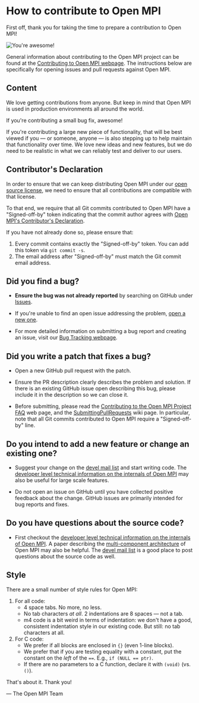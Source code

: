 # How to contribute to Open MPI

First off, thank you for taking the time to prepare a contribution to
Open MPI!

![You're awesome!](https://www.open-mpi.org/images/youre-awesome.jpg)

General information about contributing to the Open MPI project can be found at the [Contributing to Open MPI webpage](https://www.open-mpi.org/community/contribute/).
The instructions below are specifically for opening issues and pull requests against Open MPI.

## Content

We love getting contributions from anyone.  But keep in mind that Open
MPI is used in production environments all around the world.

If you're contributing a small bug fix, awesome!

If you're contributing a large new piece of functionality, that will
be best viewed if you — or someone, anyone — is also stepping up to
help maintain that functionality over time.  We love new ideas and new
features, but we do need to be realistic in what we can reliably test
and deliver to our users.

## Contributor's Declaration

In order to ensure that we can keep distributing Open MPI under our
[open source license](/LICENSE), we need to ensure that all
contributions are compatible with that license.

To that end, we require that all Git commits contributed to Open MPI
have a "Signed-off-by" token indicating that the commit author agrees
with [Open MPI's Contributor's
Declaration](https://github.com/open-mpi/ompi/wiki/Admistrative-rules#contributors-declaration).

If you have not already done so, please ensure that:

1. Every commit contains exactly the "Signed-off-by" token.  You can
add this token via `git commit -s`.
1. The email address after "Signed-off-by" must match the Git commit
email address.

## **Did you find a bug?**

* **Ensure the bug was not already reported** by searching on GitHub under [Issues](https://github.com/open-mpi/ompi/issues).

* If you're unable to find an open issue addressing the problem, [open a new one](https://github.com/open-mpi/ompi/issues/new).

* For more detailed information on submitting a bug report and creating an issue, visit our [Bug Tracking webpage](https://www.open-mpi.org/community/help/bugs.php).

## **Did you write a patch that fixes a bug?**

* Open a new GitHub pull request with the patch.

* Ensure the PR description clearly describes the problem and solution. If there is an existing GitHub issue open describing this bug, please include it in the description so we can close it.

* Before submitting, please read the [Contributing to the Open MPI Project FAQ](https://www.open-mpi.org/faq/?category=contributing) web page, and the [SubmittingPullRequests](https://github.com/open-mpi/ompi/wiki/SubmittingPullRequests) wiki page.  In particular, note that all Git commits contributed to Open MPI require a "Signed-off-by" line.

## **Do you intend to add a new feature or change an existing one?**

* Suggest your change on the [devel mail list](https://www.open-mpi.org/community/lists/ompi.php) and start writing code.  The [developer level technical information on the internals of Open MPI](https://www.open-mpi.org/faq/?category=developers) may also be useful for large scale features.

* Do not open an issue on GitHub until you have collected positive feedback about the change. GitHub issues are primarily intended for bug reports and fixes.

## **Do you have questions about the source code?**

* First checkout the [developer level technical information on the internals of Open MPI](https://www.open-mpi.org/faq/?category=developers).  A paper describing the [multi-component architecture](https://www.open-mpi.org/papers/ics-2004/ics-2004.pdf)  of Open MPI may also be helpful.  The [devel mail list](https://www.open-mpi.org/community/lists/ompi.php) is a good place to post questions about the source code as well.

## Style

There are a small number of style rules for Open MPI:

1. For all code:
    * 4 space tabs.  No more, no less.
    * No tab characters *at all*.  2 indentations are 8 spaces — not a tab.
    * m4 code is a bit weird in terms of indentation: we don't have a
      good, consistent indentation style in our existing code.  But
      still: no tab characters at all.
1. For C code:
    * We prefer if all blocks are enclosed in `{}` (even 1-line
      blocks).
    * We prefer that if you are testing equality with a constant, put
      the constant on the *left* of the `==`.  E.g., `if (NULL ==
      ptr)`.
    * If there are no parameters to a C function, declare it with
      `(void)` (vs. `()`).

That's about it.  Thank you!

— The Open MPI Team
